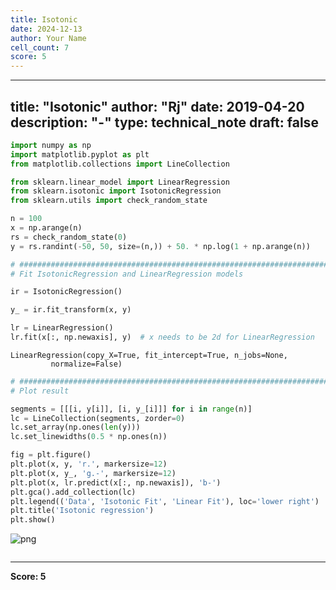 ```yaml
---
title: Isotonic
date: 2024-12-13
author: Your Name
cell_count: 7
score: 5
---
```


---
title: "Isotonic"
author: "Rj"
date: 2019-04-20
description: "-"
type: technical_note
draft: false
---

```python
import numpy as np
import matplotlib.pyplot as plt
from matplotlib.collections import LineCollection

from sklearn.linear_model import LinearRegression
from sklearn.isotonic import IsotonicRegression
from sklearn.utils import check_random_state
```


```python
n = 100
x = np.arange(n)
rs = check_random_state(0)
y = rs.randint(-50, 50, size=(n,)) + 50. * np.log(1 + np.arange(n))
```


```python
# #############################################################################
# Fit IsotonicRegression and LinearRegression models

ir = IsotonicRegression()

y_ = ir.fit_transform(x, y)

lr = LinearRegression()
lr.fit(x[:, np.newaxis], y)  # x needs to be 2d for LinearRegression
```




    LinearRegression(copy_X=True, fit_intercept=True, n_jobs=None,
             normalize=False)




```python
# #############################################################################
# Plot result

segments = [[[i, y[i]], [i, y_[i]]] for i in range(n)]
lc = LineCollection(segments, zorder=0)
lc.set_array(np.ones(len(y)))
lc.set_linewidths(0.5 * np.ones(n))
```


```python
fig = plt.figure()
plt.plot(x, y, 'r.', markersize=12)
plt.plot(x, y_, 'g.-', markersize=12)
plt.plot(x, lr.predict(x[:, np.newaxis]), 'b-')
plt.gca().add_collection(lc)
plt.legend(('Data', 'Isotonic Fit', 'Linear Fit'), loc='lower right')
plt.title('Isotonic regression')
plt.show()
```


    
![png](/mlnotes/images/isotonic_5_0.png)
    



```python

```


---
**Score: 5**